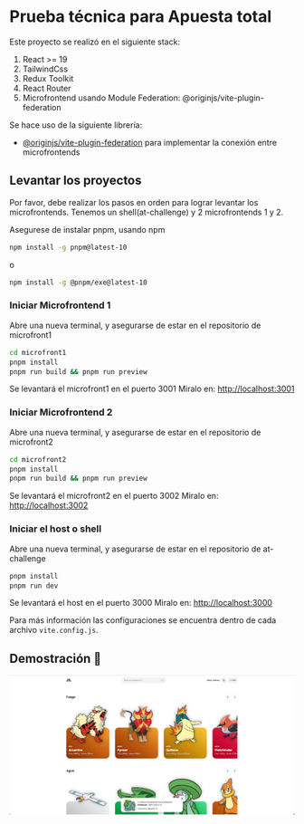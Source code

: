 # Prueba técnica para Apuesta total

Este proyecto se realizó en el siguiente stack:

1. React >= 19
2. TailwindCss
3. Redux Toolkit
4. React Router
5. Microfrontend usando Module Federation: @originjs/vite-plugin-federation

Se hace uso de la siguiente librería:

- [@originjs/vite-plugin-federation](https://www.npmjs.com/package/@originjs/vite-plugin-federation) para implementar la conexión entre microfrontends

## Levantar los proyectos

Por favor, debe realizar los pasos en orden para lograr levantar los microfrontends. Tenemos un shell(at-challenge) y 2 microfrontends 1 y 2.

Asegurese de instalar pnpm, usando npm

```bash
npm install -g pnpm@latest-10
```

o

```bash
npm install -g @pnpm/exe@latest-10
```

### Iniciar Microfrontend 1

Abre una nueva terminal, y asegurarse de estar en el repositorio de microfront1

```bash
cd microfront1
pnpm install
pnpm run build && pnpm run preview
```

Se levantará el microfront1 en el puerto 3001
Miralo en: [http://localhost:3001](http://localhost:3001)

### Iniciar Microfrontend 2

Abre una nueva terminal, y asegurarse de estar en el repositorio de microfront2

```bash
cd microfront2
pnpm install
pnpm run build && pnpm run preview
```

Se levantará el microfront2 en el puerto 3002
Miralo en: [http://localhost:3002](http://localhost:3002)

### Iniciar el host o shell

Abre una nueva terminal, y asegurarse de estar en el repositorio de at-challenge

```bash
pnpm install
pnpm run dev
```

Se levantará el host en el puerto 3000
Miralo en: [http://localhost:3000](http://localhost:3000)

Para más información las configuraciones se encuentra dentro de cada archivo `vite.config.js`.

## Demostración 📸

![Ver video](./src/assets/demo.png)
